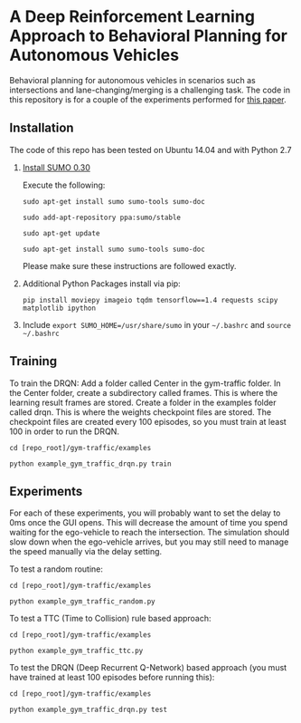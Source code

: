 A Deep Reinforcement Learning Approach to Behavioral Planning for Autonomous Vehicles
=====================================================================================

Behavioral planning for autonomous vehicles in scenarios such as intersections and lane-changing/merging is a challenging task. The code in this repository is for a couple of the experiments performed for [this paper](https://www.overleaf.com/read/djkbmsqqwfgf).

Installation
------------

The code of this repo has been tested on Ubuntu 14.04 and with Python 2.7

1. [Install SUMO 0.30](http://sumo.dlr.de/wiki/Installing)

   Execute the following:

   `sudo apt-get install sumo sumo-tools sumo-doc`

   `sudo add-apt-repository ppa:sumo/stable`

   `sudo apt-get update`

   `sudo apt-get install sumo sumo-tools sumo-doc`

   Please make sure these instructions are followed exactly.

2. Additional Python Packages install via pip:

   `pip install moviepy imageio tqdm tensorflow==1.4 requests scipy matplotlib ipython`

3. Include `export SUMO_HOME=/usr/share/sumo` in your `~/.bashrc` and `source ~/.bashrc`

Training
--------

To train the DRQN:
Add a folder called Center in the gym-traffic folder. In the Center folder, create a subdirectory called frames. This is where the learning result frames are stored.
Create a folder in the examples folder called drqn. This is where the weights checkpoint files are stored. The checkpoint files are created every 100 episodes, so you must train at least 100 in order to run the DRQN.

`cd [repo_root]/gym-traffic/examples`

`python example_gym_traffic_drqn.py train`

Experiments
-----------
For each of these experiments, you will probably want to set the delay to 0ms once the GUI opens. This will decrease the amount of time you spend waiting for the ego-vehicle to reach the intersection. The simulation should slow down when the ego-vehicle arrives, but you may still need to manage the speed manually via the delay setting.

To test a random routine:

`cd [repo_root]/gym-traffic/examples`

`python example_gym_traffic_random.py`


To test a TTC (Time to Collision) rule based approach:

`cd [repo_root]/gym-traffic/examples`

`python example_gym_traffic_ttc.py`


To test the DRQN (Deep Recurrent Q-Network) based approach (you must have trained at least 100 episodes before running this):

`cd [repo_root]/gym-traffic/examples`

`python example_gym_traffic_drqn.py test`
